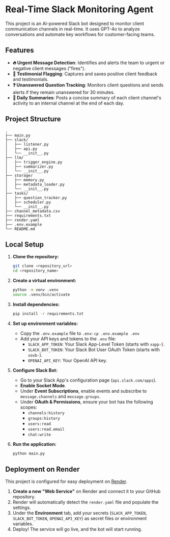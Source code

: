 # Real-Time Slack Monitoring Agent

This project is an AI-powered Slack bot designed to monitor client communication channels in real-time. It uses GPT-4o to analyze conversations and automate key workflows for customer-facing teams.

## Features

-   **🔥 Urgent Message Detection**: Identifies and alerts the team to urgent or negative client messages ("fires").
-   **🌟 Testimonial Flagging**: Captures and saves positive client feedback and testimonials.
-   **❓ Unanswered Question Tracking**: Monitors client questions and sends alerts if they remain unanswered for 30 minutes.
-   **📝 Daily Summaries**: Posts a concise summary of each client channel's activity to an internal channel at the end of each day.

## Project Structure

```
.
├── main.py
├── slack/
│   ├── listener.py
│   ├── api.py
│   └── __init__.py
├── llm/
│   ├── trigger_engine.py
│   ├── summarizer.py
│   └── __init__.py
├── storage/
│   ├── memory.py
│   ├── metadata_loader.py
│   └── __init__.py
├── tasks/
│   ├── question_tracker.py
│   ├── scheduler.py
│   └── __init__.py
├── channel_metadata.csv
├── requirements.txt
├── render.yaml
├── .env.example
└── README.md
```

## Local Setup

1.  **Clone the repository:**
    ```bash
    git clone <repository_url>
    cd <repository_name>
    ```

2.  **Create a virtual environment:**
    ```bash
    python -m venv .venv
    source .venv/bin/activate
    ```

3.  **Install dependencies:**
    ```bash
    pip install -r requirements.txt
    ```

4.  **Set up environment variables:**
    -   Copy the `.env.example` file to `.env`: `cp .env.example .env`
    -   Add your API keys and tokens to the `.env` file:
        -   `SLACK_APP_TOKEN`: Your Slack App-Level Token (starts with `xapp-`).
        -   `SLACK_BOT_TOKEN`: Your Slack Bot User OAuth Token (starts with `xoxb-`).
        -   `OPENAI_API_KEY`: Your OpenAI API key.

5.  **Configure Slack Bot:**
    -   Go to your Slack App's configuration page (`api.slack.com/apps`).
    -   **Enable Socket Mode**.
    -   Under **Event Subscriptions**, enable events and subscribe to `message.channels` and `message.groups`.
    -   Under **OAuth & Permissions**, ensure your bot has the following scopes:
        -   `channels:history`
        -   `groups:history`
        -   `users:read`
        -   `users:read.email`
        -   `chat:write`

6.  **Run the application:**
    ```bash
    python main.py
    ```

## Deployment on Render

This project is configured for easy deployment on [Render](https://render.com/).

1.  **Create a new "Web Service"** on Render and connect it to your GitHub repository.
2.  Render will automatically detect the `render.yaml` file and populate the settings.
3.  Under the **Environment** tab, add your secrets (`SLACK_APP_TOKEN`, `SLACK_BOT_TOKEN`, `OPENAI_API_KEY`) as secret files or environment variables.
4.  Deploy! The service will go live, and the bot will start running.

